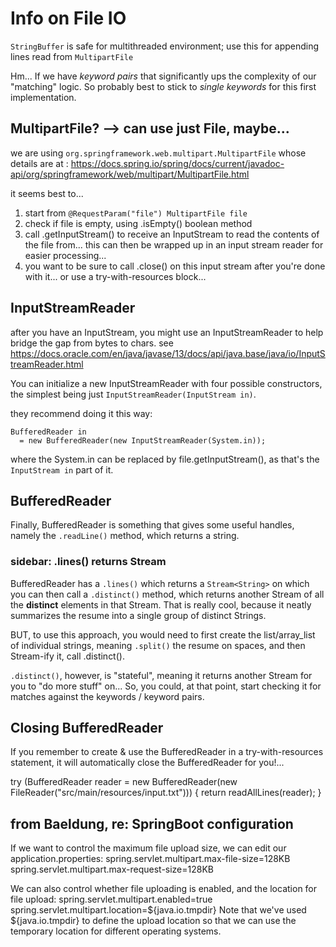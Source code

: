 # Info on File IO

`StringBuffer` is safe for multithreaded environment; use this for appending lines read from `MultipartFile`

Hm... If we have _keyword pairs_ that significantly ups the complexity of our "matching" logic. So probably best to stick to _single keywords_ for this first implementation.

## MultipartFile?  --> can use just File, maybe...
we are using `org.springframework.web.multipart.MultipartFile`
whose details are at :
https://docs.spring.io/spring/docs/current/javadoc-api/org/springframework/web/multipart/MultipartFile.html

it seems best to...
1. start from `@RequestParam("file") MultipartFile file`
2. check if file is empty, using .isEmpty() boolean method
3. call .getInputStream() to receive an InputStream to read the contents of the file from... this can then be wrapped up in an input stream reader for easier processing...
4. you want to be sure to call .close() on this input stream after you're done with it... or use a try-with-resources block...

## InputStreamReader

after you have an InputStream, you might use an InputStreamReader to help bridge the gap from bytes to chars.
see https://docs.oracle.com/en/java/javase/13/docs/api/java.base/java/io/InputStreamReader.html

You can initialize a new InputStreamReader with four possible constructors, the simplest being just `InputStreamReader​(InputStream in)`.

they recommend doing it this way:
```
BufferedReader in
  = new BufferedReader(new InputStreamReader(System.in));
```
where the System.in can be replaced by file.getInputStream(), as that's the `InputStream in` part of it.

## BufferedReader

Finally, BufferedReader is something that gives some useful handles, namely the `.readLine()` method, which returns a string.

### sidebar: .lines() returns Stream
BufferedReader has a `.lines()` which returns a `Stream<String>` on which you can then call a `.distinct()` method, which returns another Stream<String> of all the **distinct** elements in that Stream. That is really cool, because it neatly summarizes the resume into a single group of distinct Strings.

BUT, to use this approach, you would need to first create the list/array_list of individual strings, meaning `.split()` the resume on spaces, and then Stream-ify it, call .distinct().

`.distinct()`, however, is "stateful", meaning it returns another Stream for you to "do more stuff" on... So, you could, at that point, start checking it for matches against the keywords / keyword pairs.

## Closing BufferedReader

If you remember to create & use the BufferedReader in a try-with-resources statement, it will automatically close the BufferedReader for you!...

try (BufferedReader reader =
       new BufferedReader(new FileReader("src/main/resources/input.txt"))) {
    return readAllLines(reader);
}

## from Baeldung, re: SpringBoot configuration

If we want to control the maximum file upload size, we can edit our application.properties:
spring.servlet.multipart.max-file-size=128KB
spring.servlet.multipart.max-request-size=128KB

We can also control whether file uploading is enabled, and the location for file upload:
spring.servlet.multipart.enabled=true
spring.servlet.multipart.location=${java.io.tmpdir}
Note that we've used ${java.io.tmpdir} to define the upload location so that we can use the temporary location for different operating systems.
